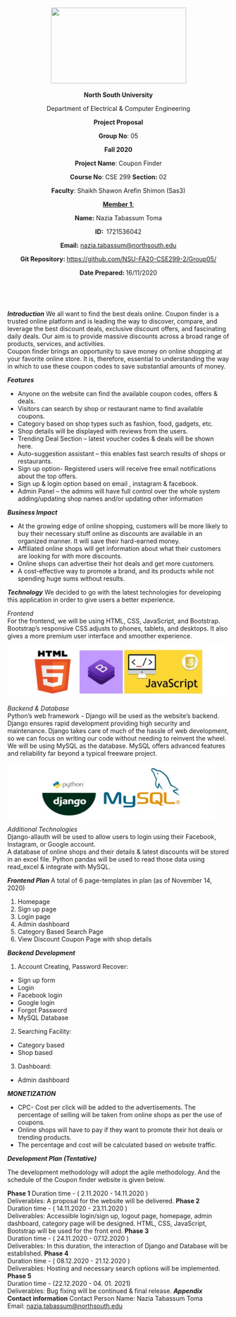 <p style="text-align: center;">&nbsp;</p>
<p style="text-align: center;">&nbsp;</p>
<p align="center"><strong><img src="https://media.dhakatribune.com/uploads/2016/11/nsulogo.jpg" alt="" width="307" height="172" /></strong></p>
<p align="center"><strong>North South University</strong></p>
<p align="center">Department of Electrical &amp; Computer Engineering</p>
<p align="center"><strong>Project Proposal</strong></p>
<p align="center"><strong>Group No</strong>: 05</p>
<p align="center"><strong>Fall 2020</strong></p>
<p align="center"><strong>Project Name</strong>: Coupon Finder</p>
<p align="center"><strong>Course No</strong>: CSE 299 <strong>Section</strong><strong>:</strong> 02</p>
<p align="center"><strong>Faculty</strong>: Shaikh Shawon Arefin Shimon (Sas3)</p>
<p align="center"><strong><u>Member 1</u></strong><u>:</u></p>
<p align="center"><strong>Name</strong><strong>:</strong> Nazia Tabassum Toma</p>
<p align="center"><strong>ID</strong><strong>:&nbsp; </strong>1721536042</p>
<p align="center"><strong>Email</strong><strong>:</strong> <a href="mailto:nazia.tabassum@northsouth.edu">nazia.tabassum@northsouth.edu</a></p>
<p align="center"><strong>Git Repository</strong><strong>: </strong><a href="https://github.com/NSU-FA20-CSE299-2/Group05">https://github.com/NSU-FA20-CSE299-2/Group05/</a></p>
<p align="center"><strong>Date Prepared</strong><strong>: </strong>16/11/2020</p>
<p><strong>&nbsp;</strong></p>
<p><strong>&nbsp;</strong></p>

***Introduction***
We all want to find the best deals online. Coupon finder is a trusted online platform and is leading the way to discover, compare, and leverage the best discount deals, exclusive discount offers, and fascinating daily deals. Our aim is to provide massive discounts across a broad range of products, services, and activities.\
Coupon finder brings an opportunity to save money on online shopping at your favorite online store. It is, therefore, essential to understanding the way in which to use these coupon codes to save substantial amounts of money.

***Features***
- Anyone on the website can find the available coupon codes, offers & deals.
- Visitors can search by shop or restaurant name to find available coupons.
- Category based on shop types such as fashion, food, gadgets, etc.
- Shop details will be displayed with reviews from the users. 
- Trending Deal Section – latest voucher codes & deals will be shown here.
- Auto-suggestion assistant – this enables fast search results of shops or restaurants.
- Sign up option- Registered users will receive free email notifications about the top offers.
- Sign up & login option based on email , instagram & facebook. 
- Admin Panel – the admins will have full control over the whole system adding/updating shop names and/or updating other information

***Business Impact***
- At the growing edge of online shopping, customers will be more likely to buy their necessary stuff online as discounts are available in an organized manner. It will save their hard-earned money.
- Affiliated online shops will get information about what their customers are looking for with more discounts.
- Online shops can advertise their hot deals and get more customers.
- A cost-effective way to promote a brand, and its products while not spending huge sums without results.

***Technology***
We decided to go with the latest technologies for developing this application in order to give users a better experience.

*Frontend* <br/>
For the frontend, we will be using HTML, CSS, JavaScript, and Bootstrap. Bootstrap’s responsive CSS adjusts to phones, tablets, and desktops.  It also gives a more premium user interface and smoother experience.

![alt text](https://raw.githubusercontent.com/NSU-FA20-CSE299-2/Group05/main/Images/frontend%20logo.jpg?token=AKQK2L54RZR723JQXHA2HUS7XNSDE)

*Backend & Database* <br/>
Python’s web framework - Django will be used as the website’s backend. Django ensures rapid development providing high security and maintenance. Django takes care of much of the hassle of web development, so we can focus on writing our code without needing to reinvent the wheel. We will be using MySQL as the database. MySQL offers advanced features and reliability far beyond a typical freeware project.

![alt text](https://raw.githubusercontent.com/NSU-FA20-CSE299-2/Group05/main/Images/backend.jpg?token=AKQK2LZMIXU3AR5BJQAW45K7XNSJY)

*Additional Technologies* <br/>
Django-allauth will be used to allow users to login using their Facebook, Instagram, or Google account. <br/>
A database of online shops and their details & latest discounts will be stored in an excel file. Python pandas will be used to read those data using read_excel & integrate with MySQL.

***Frontend Plan***
A total of 6 page-templates in plan (as of November 14, 2020)
1. Homepage
2. Sign up page
3. Login page
4. Admin dashboard
5. Category Based Search Page
6. View Discount Coupon Page with shop details

***Backend Development***
1. Account Creating, Password Recover:
- Sign up form
- Login
- Facebook login 
- Google login 
- Forgot Password
- MySQL Database

2. Searching Facility:
- Category based
- Shop based
      
3. Dashboard:
- Admin dashboard


***MONETIZATION***

- CPC- Cost per click will be added to the advertisements.
The percentage of selling will be taken from online shops as per the use of coupons.
- Online shops will have to pay if they want to promote their hot deals or trending products.
- The percentage and cost will be calculated based on website traffic.


***Development Plan (Tentative)***

The development methodology will adopt the agile methodology. And the schedule of the Coupon finder website is given below. 

**Phase 1**
Duration time - ( 2.11.2020 -  14.11.2020 )<br/>
Deliverables: A proposal for the website will be delivered. 
**Phase 2** <br/>
Duration time - ( 14.11.2020 -  23.11.2020 )<br/>
Deliverables: Accessible login/sign up, logout page, homepage, admin dashboard, category page will be designed. HTML, CSS, JavaScript, Bootstrap will be used for the front end. 
**Phase 3**<br/>
Duration time - ( 24.11.2020 -  07.12.2020 ) <br/>
Deliverables:  In this duration, the interaction of Django and Database will be established. 
**Phase 4** <br/>
Duration time - ( 08.12.2020 -  21.12.2020 ) <br/>
Deliverables:  Hosting and necessary search options will be implemented.
**Phase 5** <br/>
Duration time - (22.12.2020 - 04. 01. 2021) <br/>
Deliverables:  Bug fixing will be continued & final release.
***Appendix***<br/>
**Contact information**
Contact Person Name: Nazia Tabassum Toma <br/>
Email: nazia.tabassum@northsouth.edu









